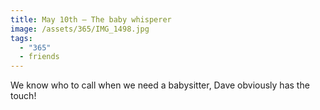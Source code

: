 ```yaml
---
title: May 10th — The baby whisperer
image: /assets/365/IMG_1498.jpg
tags:
  - "365"
  - friends
---
```

We know who to call when we need a babysitter, Dave obviously has the touch!